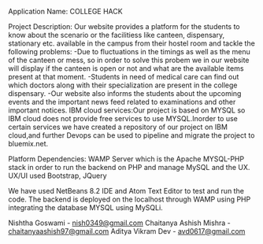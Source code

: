 Application Name: COLLEGE HACK

Project Description:
Our website provides a platform for the students to know about the scenario or the facilitiess like canteen, dispensary, stationary etc. available in the campus from their hostel room and tackle the following problems:
-Due to fluctuations in the timings as well as the menu of the canteen or mess, so in order to solve this probem we in our website will display if the canteen is open or not and what are the available items present at that moment.
-Students in need of medical care can find out which doctors along with their specialization are present in the college dispensary.
-Our website also informs the students about the upcoming events and the important news feed related to examinations and other important notices.
IBM cloud services:Our project is based on MYSQL so IBM cloud does not provide free services to use MYSQL.Inorder to use certain services we have created a repository of our project on IBM cloud,and further Devops can be used to pipeline and migrate the project to bluemix.net.

Platform Dependencies:
WAMP Server which is the Apache MYSQL-PHP stack in order to run the backend on PHP and manage MySQL and the UX.
UX/UI used Bootstrap, JQuery

We have used NetBeans 8.2 IDE and Atom Text Editor to test and run the code. The backend is deployed on the localhost through WAMP using PHP integrating the database MYSQL using MySQLi.

Nishtha Goswami - nish0349@gmail.com
Chaitanya Ashish Mishra - chaitanyaashish97@gmail.com
Aditya Vikram Dev - avd0617@gmail.com
